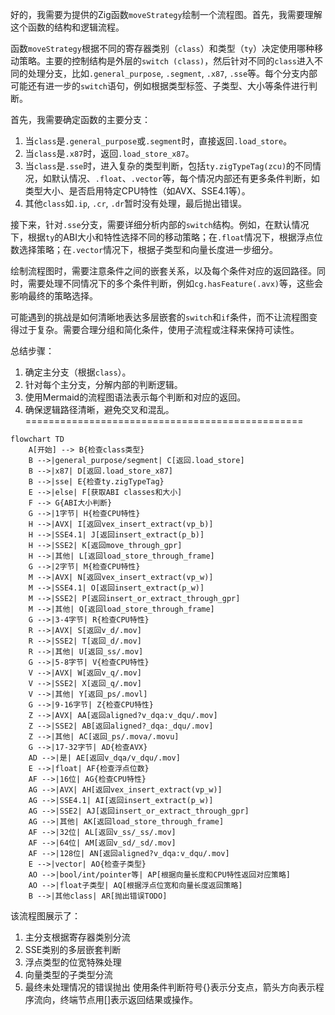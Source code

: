 好的，我需要为提供的Zig函数`moveStrategy`绘制一个流程图。首先，我需要理解这个函数的结构和逻辑流程。

函数`moveStrategy`根据不同的寄存器类别（`class`）和类型（`ty`）决定使用哪种移动策略。主要的控制结构是外层的`switch (class)`，然后针对不同的`class`进入不同的处理分支，比如`.general_purpose`, `.segment`, `.x87`, `.sse`等。每个分支内部可能还有进一步的`switch`语句，例如根据类型标签、子类型、大小等条件进行判断。

首先，我需要确定函数的主要分支：
1. 当`class`是`.general_purpose`或`.segment`时，直接返回`.load_store`。
2. 当`class`是`.x87`时，返回`.load_store_x87`。
3. 当`class`是`.sse`时，进入复杂的类型判断，包括`ty.zigTypeTag(zcu)`的不同情况，如默认情况、`.float`、`.vector`等，每个情况内部还有更多条件判断，如类型大小、是否启用特定CPU特性（如AVX、SSE4.1等）。
4. 其他`class`如`.ip`, `.cr`, `.dr`暂时没有处理，最后抛出错误。

接下来，针对`.sse`分支，需要详细分析内部的`switch`结构。例如，在默认情况下，根据`ty`的ABI大小和特性选择不同的移动策略；在`.float`情况下，根据浮点位数选择策略；在`.vector`情况下，根据子类型和向量长度进一步细分。

绘制流程图时，需要注意条件之间的嵌套关系，以及每个条件对应的返回路径。同时，需要处理不同情况下的多个条件判断，例如`cg.hasFeature(.avx)`等，这些会影响最终的策略选择。

可能遇到的挑战是如何清晰地表达多层嵌套的`switch`和`if`条件，而不让流程图变得过于复杂。需要合理分组和简化条件，使用子流程或注释来保持可读性。

总结步骤：
1. 确定主分支（根据`class`）。
2. 针对每个主分支，分解内部的判断逻辑。
3. 使用Mermaid的流程图语法表示每个判断和对应的返回。
4. 确保逻辑路径清晰，避免交叉和混乱。
================================================
```mermaid
flowchart TD
    A[开始] --> B{检查class类型}
    B -->|general_purpose/segment| C[返回.load_store]
    B -->|x87| D[返回.load_store_x87]
    B -->|sse| E{检查ty.zigTypeTag}
    E -->|else| F[获取ABI classes和大小]
    F --> G{ABI大小判断}
    G -->|1字节| H{检查CPU特性}
    H -->|AVX| I[返回vex_insert_extract(vp_b)]
    H -->|SSE4.1| J[返回insert_extract(p_b)]
    H -->|SSE2| K[返回move_through_gpr]
    H -->|其他| L[返回load_store_through_frame]
    G -->|2字节| M{检查CPU特性}
    M -->|AVX| N[返回vex_insert_extract(vp_w)]
    M -->|SSE4.1| O[返回insert_extract(p_w)]
    M -->|SSE2| P[返回insert_or_extract_through_gpr]
    M -->|其他| Q[返回load_store_through_frame]
    G -->|3-4字节| R{检查CPU特性}
    R -->|AVX| S[返回v_d/.mov]
    R -->|SSE2| T[返回_d/.mov]
    R -->|其他| U[返回_ss/.mov]
    G -->|5-8字节| V{检查CPU特性}
    V -->|AVX| W[返回v_q/.mov]
    V -->|SSE2| X[返回_q/.mov]
    V -->|其他| Y[返回_ps/.movl]
    G -->|9-16字节| Z{检查CPU特性}
    Z -->|AVX| AA[返回aligned?v_dqa:v_dqu/.mov]
    Z -->|SSE2| AB[返回aligned?_dqa:_dqu/.mov]
    Z -->|其他| AC[返回_ps/.mova/.movu]
    G -->|17-32字节| AD{检查AVX}
    AD -->|是| AE[返回v_dqa/v_dqu/.mov]
    E -->|float| AF{检查浮点位数}
    AF -->|16位| AG{检查CPU特性}
    AG -->|AVX| AH[返回vex_insert_extract(vp_w)]
    AG -->|SSE4.1| AI[返回insert_extract(p_w)]
    AG -->|SSE2| AJ[返回insert_or_extract_through_gpr]
    AG -->|其他| AK[返回load_store_through_frame]
    AF -->|32位| AL[返回v_ss/_ss/.mov]
    AF -->|64位| AM[返回v_sd/_sd/.mov]
    AF -->|128位| AN[返回aligned?v_dqa:v_dqu/.mov]
    E -->|vector| AO{检查子类型}
    AO -->|bool/int/pointer等| AP[根据向量长度和CPU特性返回对应策略]
    AO -->|float子类型| AQ[根据浮点位宽和向量长度返回策略]
    B -->|其他class| AR[抛出错误TODO]
``` 

该流程图展示了：
1. 主分支根据寄存器类别分流
2. SSE类别的多层嵌套判断
3. 浮点类型的位宽特殊处理
4. 向量类型的子类型分流
5. 最终未处理情况的错误抛出
使用条件判断符号{}表示分支点，箭头方向表示程序流向，终端节点用[]表示返回结果或操作。